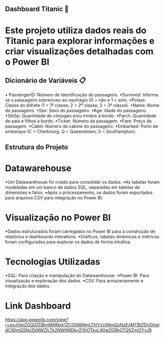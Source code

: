 ## Dashboard Titanic 🚢
# Este projeto utiliza dados reais do Titanic para explorar informações e criar visualizações detalhadas com o Power BI

## Dicionário de Variáveis 📋
• PassengerID: Número de identificação do passageiro.
•Survived: Informa se o passageiro sobreviveu ao naufrágio (0 = não e 1 = sim).
•Pclass: Classe do bilhete (1 = 1ª classe; 2 = 2ª classe; 3 = 3ª classe).
•Name: Nome do passageiro.
•Sex: Sexo do passageiro.
•Age: Idade do passageiro.
•SibSp: Quantidade de cônjuges e/ou irmãos a bordo.
•Parch: Quantidade de pais e filhos a bordo.
•Ticket: Número da passagem.
•Fare: Preço da passagem.
•Cabin: Número da cabine do passageiro.
•Embarked: Porto de embarque (C = Cherbourg; Q = Queenstown; S = Southampton).

## Estrutura do Projeto 

# Datawarehouse

•Um Datawarehouse foi criado para consolidar os dados.
•As tabelas foram modeladas em um banco de dados SQL, separadas em tabelas de dimensões e fatos.
•Após o processamento, os dados foram exportados para arquivos CSV para integração no Power BI.

# Visualização no Power BI

•Dados estruturados foram carregados no Power BI para a construção de relatórios e dashboards interativos.
•Gráficos, tabelas dinâmicas e métricas foram configurados para explorar os dados de forma intuitiva.

# Tecnologias Utilizadas 
•SQL: Para criação e manipulação do Datawarehouse.
•Power BI: Para visualização e exploração dos dados.
•CSV: Para armazenamento e integração dos dados.

# Link Dashboard
https://app.powerbi.com/view?r=eyJrIjoiZGQ0ZDBmMjItNzk1ZC00MjNmLThlYzUtNmQzNzEzMTBiZDU0IiwidCI6ImQ5NzZkNWZjLTk2NWItNDkyZi1hOTkxLWIwZGRkOTQ5ZmI2YyJ9